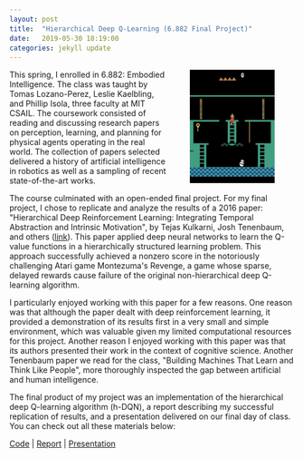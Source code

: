 ```yaml
---
layout: post
title:  "Hierarchical Deep Q-Learning (6.882 Final Project)"
date:   2019-05-30 18:19:00
categories: jekyll update
---
```


<img align="right" width="150" src="/img/montezumas-revenge.JPG" style="padding: 0 35px">


This spring, I enrolled in 6.882: Embodied Intelligence. The class was taught by Tomas Lozano-Perez, Leslie Kaelbling, and Phillip Isola, three faculty at MIT CSAIL. The coursework consisted of reading and discussing research papers on perception, learning, and planning for physical agents operating in the real world. The collection of papers selected delivered a history of artificial intelligence in robotics as well as a sampling of recent state-of-the-art works.

The course culminated with an open-ended final project. For my final project, I chose to replicate and analyze the results of a 2016 paper: "Hierarchical Deep Reinforcement Learning: Integrating Temporal Abstraction and Intrinsic Motivation", by Tejas Kulkarni, Josh Tenenbaum, and others ([link](https://arxiv.org/abs/1604.06057)). This paper applied deep neural networks to learn the Q-value functions in a hierarchically structured learning problem. This approach successfully achieved a nonzero score in the notoriously challenging Atari game Montezuma's Revenge, a game whose sparse, delayed rewards cause failure of the original non-hierarchical deep Q-learning algorithm.

I particularly enjoyed working with this paper for a few reasons. One reason was that although the paper dealt with deep reinforcement learning, it provided a demonstration of its results first in a very small and simple environment, which was valuable given my limited computational resources for this project. Another reason I enjoyed working with this paper was that its authors presented their work in the context of cognitive science. Another Tenenbaum paper we read for the class, "Building Machines That Learn and Think Like People", more thoroughly inspected the gap between artificial and human intelligence.

The final product of my project was an implementation of the hierarchical deep Q-learning algorithm (h-DQN), a report describing my successful replication of results, and a presentation delivered on our final day of class. You can check out all these materials below:

[Code](https://github.com/gmargo11/hDQN "Code") \| [Report](https://github.com/gmargo11/hDQN/blob/master/paper.pdf "Report") \| [Presentation](https://github.com/gmargo11/hDQN/blob/master/presentation.pdf "Presentation")